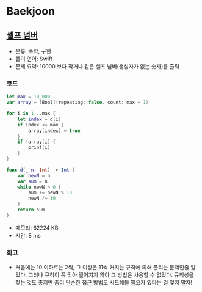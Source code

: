 # Baekjoon

## [셀프 넘버](https://www.acmicpc.net/problem/4673)

* 분류: 수학, 구현
* 풀이 언어: Swift
* 문제 요약: 10000 보다 작거나 같은 셀프 넘버(생성자가 없는 숫자)를 출력

### 코드

```swift
let max = 10_000
var array = [Bool](repeating: false, count: max + 1)

for i in 1...max {
    let index = d(i)
    if index <= max {
        array[index] = true
    }
    if !array[i] {
        print(i)
    }
}

func d(_ n: Int) -> Int {
    var newN = n
    var sum = n
    while newN > 0 {
        sum += newN % 10
        newN /= 10
    }
    return sum
}
```

* 메모리: 62224 KB
* 시간: 8 ms

### 회고

* 처음에는 10 이하로는 2씩, 그 이상은 11씩 커지는 규칙에 의해 풀리는 문제인줄 알았다. 그러나 규칙이 꼭 맞아 떨어지지 않아 그 방법은 사용할 수 없었다. 규칙성을 찾는 것도 좋지만 좀더 단순한 접근 방법도 시도해볼 필요가 있다는 걸 잊지 말자!